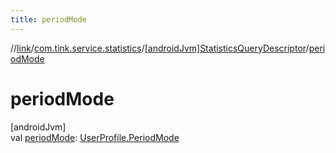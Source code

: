 ```yaml
---
title: periodMode
---
```

//[link](../../../index.html)/[com.tink.service.statistics](../index.html)/[[androidJvm]StatisticsQueryDescriptor](index.html)/[periodMode](period-mode.html)



# periodMode



[androidJvm]\
val [periodMode](period-mode.html): [UserProfile.PeriodMode](../../com.tink.model.user/[android-jvm]-user-profile/-period-mode/index.html)




